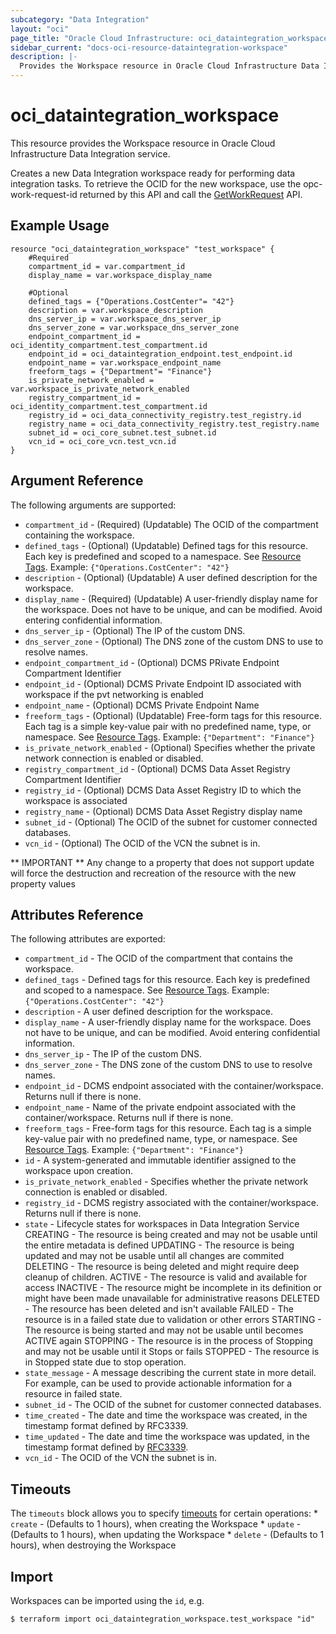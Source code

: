 ```yaml
---
subcategory: "Data Integration"
layout: "oci"
page_title: "Oracle Cloud Infrastructure: oci_dataintegration_workspace"
sidebar_current: "docs-oci-resource-dataintegration-workspace"
description: |-
  Provides the Workspace resource in Oracle Cloud Infrastructure Data Integration service
---
```


# oci_dataintegration_workspace
This resource provides the Workspace resource in Oracle Cloud Infrastructure Data Integration service.

Creates a new Data Integration workspace ready for performing data integration tasks. To retrieve the OCID for the new workspace, use the opc-work-request-id returned by this API and call the [GetWorkRequest](https://docs.cloud.oracle.com/iaas/api/#/en/data-integration/latest/WorkRequest/GetWorkRequest) API.


## Example Usage

```hcl
resource "oci_dataintegration_workspace" "test_workspace" {
	#Required
	compartment_id = var.compartment_id
	display_name = var.workspace_display_name

	#Optional
	defined_tags = {"Operations.CostCenter"= "42"}
	description = var.workspace_description
	dns_server_ip = var.workspace_dns_server_ip
	dns_server_zone = var.workspace_dns_server_zone
	endpoint_compartment_id = oci_identity_compartment.test_compartment.id
	endpoint_id = oci_dataintegration_endpoint.test_endpoint.id
	endpoint_name = var.workspace_endpoint_name
	freeform_tags = {"Department"= "Finance"}
	is_private_network_enabled = var.workspace_is_private_network_enabled
	registry_compartment_id = oci_identity_compartment.test_compartment.id
	registry_id = oci_data_connectivity_registry.test_registry.id
	registry_name = oci_data_connectivity_registry.test_registry.name
	subnet_id = oci_core_subnet.test_subnet.id
	vcn_id = oci_core_vcn.test_vcn.id
}
```

## Argument Reference

The following arguments are supported:

* `compartment_id` - (Required) (Updatable) The OCID of the compartment containing the workspace.
* `defined_tags` - (Optional) (Updatable) Defined tags for this resource. Each key is predefined and scoped to a namespace. See [Resource Tags](https://docs.cloud.oracle.com/iaas/Content/General/Concepts/resourcetags.htm). Example: `{"Operations.CostCenter": "42"}` 
* `description` - (Optional) (Updatable) A user defined description for the workspace.
* `display_name` - (Required) (Updatable) A user-friendly display name for the workspace. Does not have to be unique, and can be modified. Avoid entering confidential information.
* `dns_server_ip` - (Optional) The IP of the custom DNS.
* `dns_server_zone` - (Optional) The DNS zone of the custom DNS to use to resolve names.
* `endpoint_compartment_id` - (Optional) DCMS PRivate Endpoint Compartment Identifier
* `endpoint_id` - (Optional) DCMS Private Endpoint ID associated with workspace if the pvt networking is enabled
* `endpoint_name` - (Optional) DCMS Private Endpoint Name
* `freeform_tags` - (Optional) (Updatable) Free-form tags for this resource. Each tag is a simple key-value pair with no predefined name, type, or namespace. See [Resource Tags](https://docs.cloud.oracle.com/iaas/Content/General/Concepts/resourcetags.htm). Example: `{"Department": "Finance"}` 
* `is_private_network_enabled` - (Optional) Specifies whether the private network connection is enabled or disabled.
* `registry_compartment_id` - (Optional) DCMS Data Asset Registry Compartment Identifier
* `registry_id` - (Optional) DCMS Data Asset Registry ID to which the workspace is associated
* `registry_name` - (Optional) DCMS Data Asset Registry display name
* `subnet_id` - (Optional) The OCID of the subnet for customer connected databases.
* `vcn_id` - (Optional) The OCID of the VCN the subnet is in.


** IMPORTANT **
Any change to a property that does not support update will force the destruction and recreation of the resource with the new property values

## Attributes Reference

The following attributes are exported:

* `compartment_id` - The OCID of the compartment that contains the workspace.
* `defined_tags` - Defined tags for this resource. Each key is predefined and scoped to a namespace. See [Resource Tags](https://docs.cloud.oracle.com/iaas/Content/General/Concepts/resourcetags.htm). Example: `{"Operations.CostCenter": "42"}` 
* `description` - A user defined description for the workspace.
* `display_name` - A user-friendly display name for the workspace. Does not have to be unique, and can be modified. Avoid entering confidential information.
* `dns_server_ip` - The IP of the custom DNS.
* `dns_server_zone` - The DNS zone of the custom DNS to use to resolve names.
* `endpoint_id` - DCMS endpoint associated with the container/workspace. Returns null if there is none.
* `endpoint_name` - Name of the private endpoint associated with the container/workspace. Returns null if there is none.
* `freeform_tags` - Free-form tags for this resource. Each tag is a simple key-value pair with no predefined name, type, or namespace. See [Resource Tags](https://docs.cloud.oracle.com/iaas/Content/General/Concepts/resourcetags.htm). Example: `{"Department": "Finance"}` 
* `id` - A system-generated and immutable identifier assigned to the workspace upon creation.
* `is_private_network_enabled` - Specifies whether the private network connection is enabled or disabled.
* `registry_id` - DCMS registry associated with the container/workspace. Returns null if there is none.
* `state` - Lifecycle states for workspaces in Data Integration Service CREATING - The resource is being created and may not be usable until the entire metadata is defined UPDATING - The resource is being updated and may not be usable until all changes are commited DELETING - The resource is being deleted and might require deep cleanup of children. ACTIVE   - The resource is valid and available for access INACTIVE - The resource might be incomplete in its definition or might have been made unavailable for administrative reasons DELETED  - The resource has been deleted and isn't available FAILED   - The resource is in a failed state due to validation or other errors STARTING - The resource is being started and may not be usable until becomes ACTIVE again STOPPING - The resource is in the process of Stopping and may not be usable until it Stops or fails STOPPED  - The resource is in Stopped state due to stop operation. 
* `state_message` - A message describing the current state in more detail. For example, can be used to provide actionable information for a resource in failed state.
* `subnet_id` - The OCID of the subnet for customer connected databases.
* `time_created` - The date and time the workspace was created, in the timestamp format defined by RFC3339. 
* `time_updated` - The date and time the workspace was updated, in the timestamp format defined by [RFC3339](https://tools.ietf.org/html/rfc3339).
* `vcn_id` - The OCID of the VCN the subnet is in.

## Timeouts

The `timeouts` block allows you to specify [timeouts](https://registry.terraform.io/providers/oracle/oci/latest/docs/guides/changing_timeouts) for certain operations:
	* `create` - (Defaults to 1 hours), when creating the Workspace
	* `update` - (Defaults to 1 hours), when updating the Workspace
	* `delete` - (Defaults to 1 hours), when destroying the Workspace


## Import

Workspaces can be imported using the `id`, e.g.

```
$ terraform import oci_dataintegration_workspace.test_workspace "id"
```

